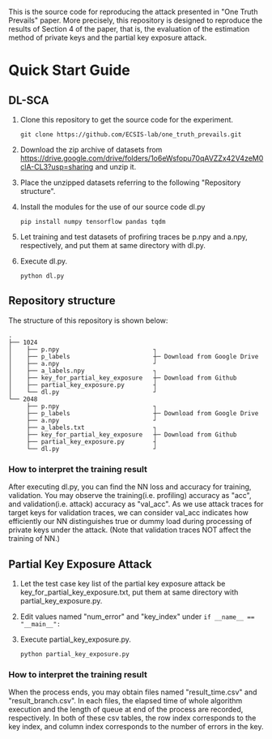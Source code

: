 This is the source code for reproducing the attack presented in "One Truth Prevails" paper.
More precisely, this repository is designed to reproduce the results of Section 4 of the paper, that is, the evaluation of the estimation method of private keys and the partial key exposure attack.

# Quick Start Guide

## DL-SCA

1. Clone this repository to get the source code for the experiment.

    ```git clone https://github.com/ECSIS-lab/one_truth_prevails.git```

2. Download the zip archive of datasets from https://drive.google.com/drive/folders/1o6eWsfopu70qAVZZx42V4zeM0clA-CL3?usp=sharing and unzip it.

3. Place the unzipped datasets referring to the following "Repository structure".

4. Install the modules for the use of our source code dl.py

    ```pip install numpy tensorflow pandas tqdm```

5. Let training and test datasets of profiring traces be p.npy and a.npy, respectively, and put them at same directory with dl.py.

6. Execute dl.py.

   ```python dl.py``` 

## Repository structure
The structure of this repository is shown below:
```
.
├── 1024
│    ├── p.npy                          ┐
│    ├── p_labels                       ┼─ Download from Google Drive
│    ├── a.npy                          ┘
│    ├── a_labels.npy                   ┐
│    ├── key_for_partial_key_exposure   ┼─ Download from Github
│    ├── partial_key_exposure.py        ┤
│    └── dl.py                          ┘
└── 2048
     ├── p.npy                          ┐
     ├── p_labels                       ┼─ Download from Google Drive
     ├── a.npy                          ┘
     ├── a_labels.txt                   ┐
     ├── key_for_partial_key_exposure   ┼─ Download from Github
     ├── partial_key_exposure.py        ┤
     └── dl.py                          ┘
```

### How to interpret the training result

After executing dl.py, you can find the NN loss and accuracy for training, validation.
You may observe the training(i.e. profiling) accuracy as "acc", and validation(i.e. attack) accuracy as "val_acc".
As we use attack traces for target keys for validation traces, we can consider val_acc indicates how efficiently our NN distinguishes true or dummy load during processing of private keys under the attack. (Note that validation traces NOT affect the training of NN.)

## Partial Key Exposure Attack

1. Let the test case key list of the partial key exposure attack be key_for_partial_key_exposure.txt, put them at same directory with partial_key_exposure.py.

2. Edit values named "num_error" and "key_index" under ```if __name__ == "__main__":```

3. Execute partial_key_exposure.py.

   ```python partial_key_exposure.py``` 

### How to interpret the training result

When the process ends, you may obtain files named "result_time.csv" and "result_branch.csv".
In each files, the elapsed time of whole algorithm execution and the length of queue at end of the process are recorded, respectively.
In both of these csv tables, the row index corresponds to the key index, and column index corresponds to the number of errors in the key.
